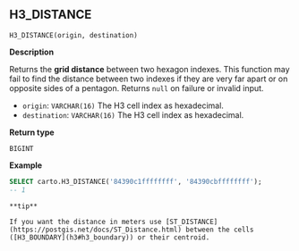 ## H3_DISTANCE

```sql:signature
H3_DISTANCE(origin, destination)
```

**Description**

Returns the **grid distance** between two hexagon indexes. This function may fail to find the distance between two indexes if they are very far apart or on opposite sides of a pentagon. Returns `null` on failure or invalid input.

* `origin`: `VARCHAR(16)` The H3 cell index as hexadecimal.
* `destination`: `VARCHAR(16)` The H3 cell index as hexadecimal.

**Return type**

`BIGINT`

**Example**

```sql
SELECT carto.H3_DISTANCE('84390c1ffffffff', '84390cbffffffff');
-- 1
```

````hint:info
**tip**

If you want the distance in meters use [ST_DISTANCE](https://postgis.net/docs/ST_Distance.html) between the cells ([H3_BOUNDARY](h3#h3_boundary)) or their centroid.

````
